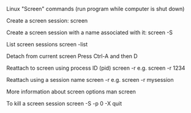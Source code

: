 Linux "Screen" commands (run program while computer is shut down)

Create a screen session:
screen

Create a screen session with a name associated with it:
screen -S <screen name>

List screen sessions
screen -list

Detach from current screen
Press Ctrl-A and then D

Reattach to screen using process ID (pid)
screen -r <pid>
	e.g. screen -r 1234

Reattach using a session name
screen -r <session name>
	e.g. screen -r mysession

More information about screen options
man screen

To kill a screen session
screen -S <session name> -p 0 -X quit
